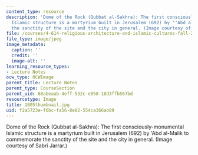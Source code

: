 ```yaml
---
content_type: resource
description: 'Dome of the Rock (Qubbat al-Sakhra): The first consciously-monumental
  Islamic structure is a martyrium built in Jerusalem (692) by ''Abd al-Malik to commemorate
  the sanctity of the site and the city in general. (Image courtesy of Sabri Jarrar.)'
file: /courses/4-614-religious-architecture-and-islamic-cultures-fall-2002/f2a5723ef6bcfa568e82554ca366ab89_1005thumbnail.jpg
file_type: image/jpeg
image_metadata:
  caption: ''
  credit: ''
  image-alt: ''
learning_resource_types:
- Lecture Notes
ocw_type: OCWImage
parent_title: Lecture Notes
parent_type: CourseSection
parent_uid: 68abeaab-4eff-532c-e858-18d3ffb567bd
resourcetype: Image
title: 1005thumbnail.jpg
uid: f2a5723e-f6bc-fa56-8e82-554ca366ab89
---
```

Dome of the Rock (Qubbat al-Sakhra): The first consciously-monumental Islamic structure is a martyrium built in Jerusalem (692) by 'Abd al-Malik to commemorate the sanctity of the site and the city in general. (Image courtesy of Sabri Jarrar.)

